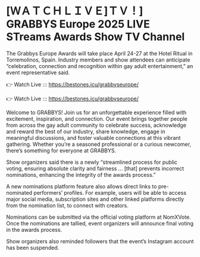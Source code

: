 # [ＷＡＴＣＨＬＩＶＥ]ＴＶ！] GRABBYS Europe 2025 LIVE STreams Awards Show TV Channel 

The Grabbys Europe Awards will take place April 24-27 at the Hotel Ritual in Torremolinos, Spain. Industry members and show attendees can anticipate “celebration, connection and recognition within gay adult entertainment,” an event representative said.

👉 Watch Live ::: https://bestones.icu/grabbyseurope/

👉 Watch Live ::: https://bestones.icu/grabbyseurope/

Welcome to GRABBYS! Join us for an unforgettable experience filled with excitement, inspiration, and connection. Our event brings together people from across the gay adult community to celebrate success, acknowledge and reward the best of our industry, share knowledge, engage in meaningful discussions, and foster valuable connections at this vibrant gathering. Whether you’re a seasoned professional or a curious newcomer, there’s something for everyone at GRABBYS. 

Show organizers said there is a newly “streamlined process for public voting, ensuring absolute clarity and fairness ... [that] prevents incorrect nominations, enhancing the integrity of the awards process.”

A new nominations platform feature also allows direct links to pre-nominated performers’ profiles. For example, users will be able to access major social media, subscription sites and other linked platforms directly from the nomination list, to connect with creators.

Nominations can be submitted via the official voting platform at NomXVote. Once the nominations are tallied, event organizers will announce final voting in the awards process.

Show organizers also reminded followers that the event’s Instagram account has been suspended.

